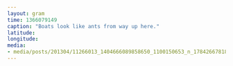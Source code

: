 ```yaml
---
layout: gram
time: 1366079149
caption: "Boats look like ants from way up here."
latitude: 
longitude: 
media:
- media/posts/201304/11266013_1404666089858650_1100150653_n_17842667818000351.jpg
---
```

